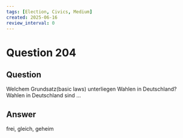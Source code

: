 ```yaml
---
tags: [Election, Civics, Medium]
created: 2025-06-16
review_interval: 0
---
```


# Question 204

## Question

Welchem Grundsatz(basic laws) unterliegen Wahlen in Deutschland? Wahlen in Deutschland sind …

## Answer

frei, gleich, geheim
